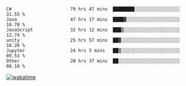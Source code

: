<!--START_SECTION:waka-->

```text
C#                      79 hrs 47 mins  ████████░░░░░░░░░░░░░░░░░   31.55 %
Java                    47 hrs 17 mins  ████▓░░░░░░░░░░░░░░░░░░░░   18.70 %
JavaScript              32 hrs 12 mins  ███▒░░░░░░░░░░░░░░░░░░░░░   12.74 %
unity                   25 hrs 57 mins  ██▓░░░░░░░░░░░░░░░░░░░░░░   10.26 %
Jupyter                 24 hrs 5 mins   ██▒░░░░░░░░░░░░░░░░░░░░░░   09.53 %
Other                   20 hrs 37 mins  ██░░░░░░░░░░░░░░░░░░░░░░░   08.16 %
```

<!--END_SECTION:waka-->
[![wakatime](https://wakatime.com/badge/user/6c2f442e-41b4-42e3-bc06-d5d8203ad1da.svg)](https://wakatime.com/@6c2f442e-41b4-42e3-bc06-d5d8203ad1da)
